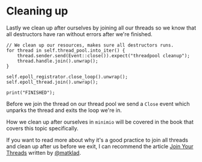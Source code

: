 # Cleaning up

Lastly we clean up after ourselves by joining all our threads so we know that
all destructors have ran without errors after we're finished.

```rust, no_run
// We clean up our resources, makes sure all destructors runs.
for thread in self.thread_pool.into_iter() {
    thread.sender.send(Event::close()).expect("threadpool cleanup");
    thread.handle.join().unwrap();
}

self.epoll_registrator.close_loop().unwrap();
self.epoll_thread.join().unwrap();

print("FINISHED");
```

Before we join the thread on our thread pool we send a `Close` event which
unparks the thread and exits the loop we're in.

How we clean up after ourselves in `minimio` will be covered in the book that
covers this topic specifically.

If you want to read more about why it's a good practice to join all threads
and clean up after us before we exit, I can recommend the article [Join Your Threads](https://matklad.github.io/2019/08/23/join-your-threads.html)
written by [@matklad](https://matklad.github.io/).
